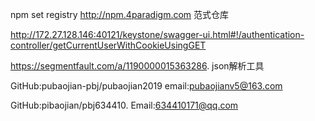 npm set registry http://npm.4paradigm.com  范式仓库

http://172.27.128.146:40121/keystone/swagger-ui.html#!/authentication-controller/getCurrentUserWithCookieUsingGET



https://segmentfault.com/a/1190000015363286.  json解析工具



GitHub:pubaojian-pbj/pubaojian2019 email:pubaojianv5@163.com

GitHub:pibaojian/pbj634410. Email:634410171@qq.com